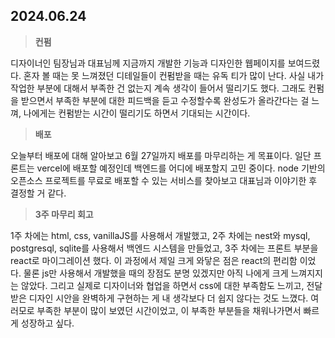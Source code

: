 ## 2024.06.24

> **컨펌**

디자이너인 팀장님과 대표님께 지금까지 개발한 기능과 디자인한 웹페이지를 보여드렸다. 혼자 볼 때는 못 느껴졌던 디테일들이 컨펌받을 때는 유독 티가 많이 난다. 사실 내가 작업한 부분에 대해서 부족한 건 없는지 계속 생각이 들어서 떨리기도 했다. 그래도 컨펌을 받으면서 부족한 부분에 대한 피드백을 듣고 수정할수록 완성도가 올라간다는 걸 느껴, 나에게는 컨펌받는 시간이 떨리기도 하면서 기대되는 시간이다.

> **배포**

오늘부터 배포에 대해 알아보고 6월 27일까지 배포를 마무리하는 게 목표이다. 일단 프론트는 vercel에 배포할 예정인데 백엔드를 어디에 배포할지 고민 중이다. node 기반의 오픈소스 프로젝트를 무료로 배포할 수 있는 서비스를 찾아보고 대표님과 이야기한 후 결정할 거 같다.

> **3주 마무리 회고**

1주 차에는 html, css, vanillaJS를 사용해서 개발했고, 2주 차에는 nest와 mysql, postgresql, sqlite를 사용해서 백엔드 시스템을 만들었고, 3주 차에는 프론트 부분을 react로 마이그레이션 했다. 이 과정에서 제일 크게 와닿은 점은 react의 편리함 이었다. 물론 js만 사용해서 개발했을 때의 장점도 분명 있겠지만 아직 나에게 크게 느껴지지는 않았다. 그리고 실제로 디자이너와 협업을 하면서 css에 대한 부족함도 느끼고, 전달받은 디자인 시안을 완벽하게 구현하는 게 내 생각보다 더 쉽지 않다는 것도 느꼈다. 여러모로 부족한 부분이 많이 보였던 시간이었고, 이 부족한 부분들을 채워나가면서 빠르게 성장하고 싶다.
